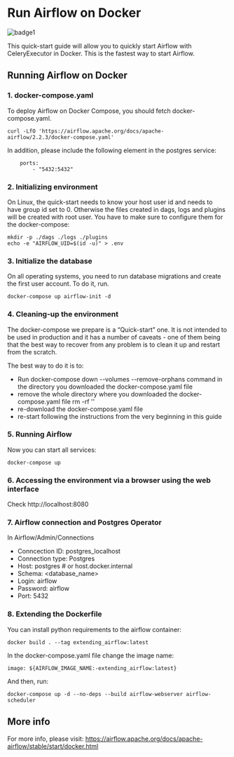 # Run Airflow on Docker
![badge1](https://img.shields.io/badge/language-Python-01B0F0.svg)

This quick-start guide will allow you to quickly start Airflow with CeleryExecutor in Docker. This is the fastest way to start Airflow.

## Running Airflow on Docker
### 1. docker-compose.yaml
To deploy Airflow on Docker Compose, you should fetch docker-compose.yaml.
```
curl -LfO 'https://airflow.apache.org/docs/apache-airflow/2.2.3/docker-compose.yaml'
```

In addition, please include the following element in the postgres service:

```
    ports:
        - "5432:5432"
```

### 2. Initializing environment
On Linux, the quick-start needs to know your host user id and needs to have group id set to 0. Otherwise the files created in dags, logs and plugins will be created with root user. You have to make sure to configure them for the docker-compose:

```
mkdir -p ./dags ./logs ./plugins
echo -e "AIRFLOW_UID=$(id -u)" > .env
```

### 3. Initialize the database
On all operating systems, you need to run database migrations and create the first user account. To do it, run.
```
docker-compose up airflow-init -d
```

### 4. Cleaning-up the environment
The docker-compose we prepare is a “Quick-start” one. It is not intended to be used in production and it has a number of caveats - one of them being that the best way to recover from any problem is to clean it up and restart from the scratch.

The best way to do it is to:

* Run docker-compose down --volumes --remove-orphans command in the directory you downloaded the docker-compose.yaml file
* remove the whole directory where you downloaded the docker-compose.yaml file rm -rf '<DIRECTORY>'
* re-download the docker-compose.yaml file
* re-start following the instructions from the very beginning in this guide

### 5. Running Airflow
Now you can start all services:
```
docker-compose up
```

### 6. Accessing the environment via a browser using the web interface
Check http://localhost:8080


### 7. Airflow connection and Postgres Operator
In Airflow/Admin/Connections
* Conncection ID: postgres_localhost
* Connection type: Postgres
* Host: postgres # or host.docker.internal
* Schema: <database_name>
* Login: airflow
* Password: airflow
* Port: 5432


### 8. Extending the Dockerfile
You can install python requirements to the airflow container:
```
docker build . --tag extending_airflow:latest
```
In the docker-compose.yaml file change the image name:
```
image: ${AIRFLOW_IMAGE_NAME:-extending_airflow:latest}
```
And then, run:
```
docker-compose up -d --no-deps --build airflow-webserver airflow-scheduler
```

## More info
For more info, please visit:
https://airflow.apache.org/docs/apache-airflow/stable/start/docker.html


